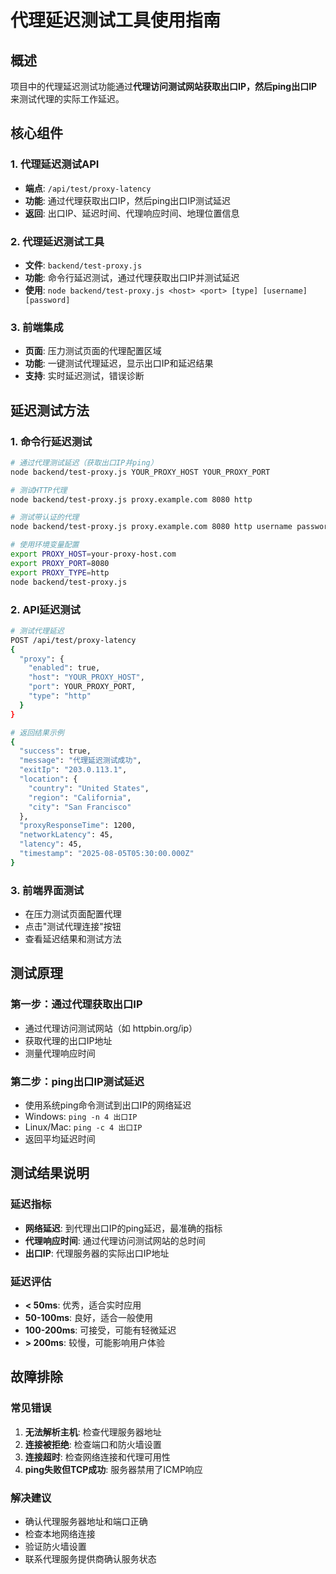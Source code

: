 # 代理延迟测试工具使用指南

## 概述

项目中的代理延迟测试功能通过**代理访问测试网站获取出口IP，然后ping出口IP**来测试代理的实际工作延迟。

## 核心组件

### 1. 代理延迟测试API
- **端点**: `/api/test/proxy-latency`
- **功能**: 通过代理获取出口IP，然后ping出口IP测试延迟
- **返回**: 出口IP、延迟时间、代理响应时间、地理位置信息

### 2. 代理延迟测试工具
- **文件**: `backend/test-proxy.js`
- **功能**: 命令行延迟测试，通过代理获取出口IP并测试延迟
- **使用**: `node backend/test-proxy.js <host> <port> [type] [username] [password]`

### 3. 前端集成
- **页面**: 压力测试页面的代理配置区域
- **功能**: 一键测试代理延迟，显示出口IP和延迟结果
- **支持**: 实时延迟测试，错误诊断

## 延迟测试方法

### 1. 命令行延迟测试
```bash
# 通过代理测试延迟（获取出口IP并ping）
node backend/test-proxy.js YOUR_PROXY_HOST YOUR_PROXY_PORT

# 测试HTTP代理
node backend/test-proxy.js proxy.example.com 8080 http

# 测试带认证的代理
node backend/test-proxy.js proxy.example.com 8080 http username password

# 使用环境变量配置
export PROXY_HOST=your-proxy-host.com
export PROXY_PORT=8080
export PROXY_TYPE=http
node backend/test-proxy.js
```

### 2. API延迟测试
```bash
# 测试代理延迟
POST /api/test/proxy-latency
{
  "proxy": {
    "enabled": true,
    "host": "YOUR_PROXY_HOST",
    "port": YOUR_PROXY_PORT,
    "type": "http"
  }
}

# 返回结果示例
{
  "success": true,
  "message": "代理延迟测试成功",
  "exitIp": "203.0.113.1",
  "location": {
    "country": "United States",
    "region": "California",
    "city": "San Francisco"
  },
  "proxyResponseTime": 1200,
  "networkLatency": 45,
  "latency": 45,
  "timestamp": "2025-08-05T05:30:00.000Z"
}
```

### 3. 前端界面测试
- 在压力测试页面配置代理
- 点击"测试代理连接"按钮
- 查看延迟结果和测试方法

## 测试原理

### 第一步：通过代理获取出口IP
- 通过代理访问测试网站（如 httpbin.org/ip）
- 获取代理的出口IP地址
- 测量代理响应时间

### 第二步：ping出口IP测试延迟
- 使用系统ping命令测试到出口IP的网络延迟
- Windows: `ping -n 4 出口IP`
- Linux/Mac: `ping -c 4 出口IP`
- 返回平均延迟时间

## 测试结果说明

### 延迟指标
- **网络延迟**: 到代理出口IP的ping延迟，最准确的指标
- **代理响应时间**: 通过代理访问测试网站的总时间
- **出口IP**: 代理服务器的实际出口IP地址

### 延迟评估
- **< 50ms**: 优秀，适合实时应用
- **50-100ms**: 良好，适合一般使用
- **100-200ms**: 可接受，可能有轻微延迟
- **> 200ms**: 较慢，可能影响用户体验

## 故障排除

### 常见错误
1. **无法解析主机**: 检查代理服务器地址
2. **连接被拒绝**: 检查端口和防火墙设置
3. **连接超时**: 检查网络连接和代理可用性
4. **ping失败但TCP成功**: 服务器禁用了ICMP响应

### 解决建议
- 确认代理服务器地址和端口正确
- 检查本地网络连接
- 验证防火墙设置
- 联系代理服务提供商确认服务状态
